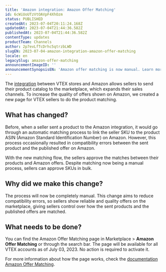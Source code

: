 ```yaml
---
title: 'Amazon integration: Amazon Offer Matching'
id: 6cWiUoUTzVtOAVpF4XhOzm
status: PUBLISHED
createdAt: 2023-07-04T20:11:24.168Z
updatedAt: 2023-07-04T21:44:36.582Z
publishedAt: 2023-07-04T21:44:36.582Z
contentType: updates
productTeam: Channels
author: 2p7evLfTcDrhc5qtrzbLWD
slugEN: 2023-07-04-amazon-integration-amazon-offer-matching
locale: en
legacySlug: amazon-offer-matching
announcementImageID: ''
announcementSynopsisEN: 'Amazon offer matching is now manual. Learn more about the new page.'
---
```


The [integration](https://help.vtex.com/en/tracks/configurar-integracao-com-a-amazon) between VTEX stores and Amazon allows sellers to send their product catalog to the marketplace, which expands their sales channels. To increase the quality of offers shown on Amazon, we created a new page for VTEX sellers to do the product matching.

## What has changed?

Before, when a seller sent a product to the Amazon integration, it would go through an automatic matching process to link the seller SKU to the product ASIN (Amazon Standard Identification Number) on Amazon. However, this process occasionally resulted in compatibility errors between the sent product and the published offer on Amazon.

With the new matching flow, the sellers approve the matches between their products and Amazon offers. Despite matching now being a manual process, sellers can approve SKUs in bulk.

## Why did we make this change?

The process will now be completely manual. This change aims to reduce compatibility errors, so sellers show reliable and quality offers on the marketplace, giving sellers control over how the sent products and the published offers are matched.

## What needs to be done?

You can find the Amazon Offer Matching page in Marketplace > __Amazon Offer Matching__ or through the search bar. The page will be available for all VTEX accounts as of July 03, 2023. No action is required to activate it.

For more information about how the page works, check the [documentation Amazon Offer Matching](https://help.vtex.com/en/tutorial/match-de-anuncios-amazon--7fRfoP69kYgg8znImMhyQ0).

